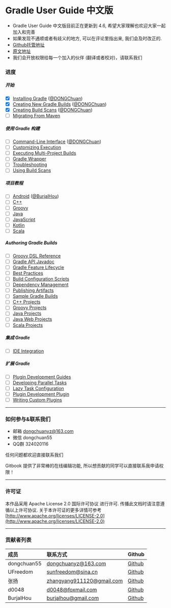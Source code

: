 # Gradle User Guide 中文版

* Gradle User Guide 中文版目前正在更新到 4.6, 希望大家理解也欢迎大家一起加入和完善
* 如果发现不通顺或者有歧义的地方, 可以在评论里指出来, 我们会及时改正的.
* [Github托管地址](https://github.com/DONGChuan/GradleUserGuide)
* [原文地址](https://docs.gradle.org/current/userguide/userguide.html)
* 我们会开放权限给每一个加入的伙伴 \(翻译或者校对\)，请联系我们

### 进度

##### 开始

* [x] [Installing Gradle](https://docs.gradle.org/current/userguide/installation.html) ([@DONGChuan](https://github.com/DONGChuan))
* [x] [Creating New Gradle Builds](https://guides.gradle.org/creating-new-gradle-builds/) ([@DONGChuan](https://github.com/DONGChuan))
* [x] [Creating Build Scans](https://guides.gradle.org/creating-build-scans/) ([@DONGChuan](https://github.com/DONGChuan))
* [ ] [Migrating From Maven](https://guides.gradle.org/migrating-from-maven/)

##### 使用 Gradle 构建

* [ ] [Command-Line Interface](https://docs.gradle.org/current/userguide/command_line_interface.html) ([@DONGChuan](https://github.com/DONGChuan))
* [ ] [Customizing Execution](https://docs.gradle.org/current/userguide/userguide.html#customizing-execution)
* [ ] [Executing Multi-Project Builds](https://docs.gradle.org/current/userguide/intro_multi_project_builds.html)
* [ ] [Gradle Wrapper](https://docs.gradle.org/current/userguide/gradle_wrapper.html)
* [ ] [Troubleshooting](https://docs.gradle.org/current/userguide/troubleshooting.html)
* [ ] [Using Build Scans](https://docs.gradle.com/build-scan-plugin)

##### 项目教程

* [ ] [Android](https://docs.gradle.org/current/userguide/userguide.html#building-android-projects) ([@BurjalHou](https://github.com/BurjalHou))
* [ ] [C++](https://docs.gradle.org/current/userguide/userguide.html#building-cpp-projects)
* [ ] [Groovy](https://docs.gradle.org/current/userguide/userguide.html#building-groovy-projects)
* [ ] [Java](https://docs.gradle.org/current/userguide/userguide.html#building-java-projects)
* [ ] [JavaScript](https://docs.gradle.org/current/userguide/userguide.html#building-javascript-projects)
* [ ] [Kotlin](https://docs.gradle.org/current/userguide/userguide.html#building-kotlin-projects)
* [ ] [Scala](https://docs.gradle.org/current/userguide/userguide.html#building-scala-projects)

##### Authoring Gradle Builds

* [ ] [Groovy DSL Reference](https://docs.gradle.org/current/dsl/)
* [ ] [Gradle API Javadoc](https://docs.gradle.org/current/javadoc/)
* [ ] [Gradle Feature Lifecycle](https://docs.gradle.org/current/userguide/feature_lifecycle.html)
* [ ] [Best Practices](https://docs.gradle.org/current/userguide/userguide.html#best-practices)
* [ ] [Build Configuration Scripts](https://docs.gradle.org/current/userguide/userguide.html#authoring-build-scripts)
* [ ] [Dependency Management](https://docs.gradle.org/current/userguide/userguide.html#dependency-management)
* [ ] [Publishing Artifacts](https://docs.gradle.org/current/userguide/userguide.html#publishing-artifacts)
* [ ] [Sample Gradle Builds](https://docs.gradle.org/current/userguide/userguide.html#sample-gradle-builds)
* [ ] [C++ Projects](https://docs.gradle.org/current/userguide/userguide.html#cpp-projects)
* [ ] [Groovy Projects](https://docs.gradle.org/current/userguide/userguide.html#groovy-projects)
* [ ] [Java Projects](https://docs.gradle.org/current/userguide/userguide.html#java-projects)
* [ ] [Java Web Projects](https://docs.gradle.org/current/userguide/userguide.html#java-web-projects)
* [ ] [Scala Projects](https://docs.gradle.org/current/userguide/userguide.html#scala-projects)

##### 集成 Gradle

* [ ] [IDE Integration](https://docs.gradle.org/current/userguide/userguide.html#ide-integration)

##### 扩展 Gradle

* [ ] [Plugin Development Guides](https://docs.gradle.org/current/userguide/userguide.html#plugins-tutorials)
* [ ] [Developing Parallel Tasks](https://guides.gradle.org/using-the-worker-api/)
* [ ] [Lazy Task Configuration](https://docs.gradle.org/current/userguide/lazy_configuration.html)
* [ ] [Plugin Development Plugin](https://docs.gradle.org/current/userguide/java_gradle_plugin.html)
* [ ] [Writing Custom Plugins](https://docs.gradle.org/current/userguide/custom_plugins.html)

---

### 如何参与&联系我们

* 邮箱 dongchuanyz@163.com
* 微信 dongchuan55
* QQ群 324020116

任何问题都欢迎直接联系我们

Gitbook 提供了非常棒的在线编辑功能, 所以想贡献的同学可以直接联系我申请权限！

---

### 许可证

本作品采用 Apache License 2.0 国际许可协议 进行许可. 传播此文档时请注意遵循以上许可协议.  关于本许可证的更多详情可参考 [http://www.apache.org/licenses/LICENSE-2.0](http://www.apache.org/licenses/LICENSE-2.0)

---

### 贡献者列表

| 成员 | 联系方式 | Github |
| :--- | :--- | :--- |
| dongchuan55 | dongchuanyz@163.com | [Github](https://github.com/DONGChuan) |
| UFreedom | sunfreedom@sina.cn | [Github](https://github.com/UFreedom) |
| 张扬 | zhangyang911120@gmail.com | [Github](https://github.com/dreamkidd) |
| d0048 | d0048@foxmail.com | [Github](https://github.com/D0048) |
| BurjalHou | burjalhou@gmail.com | [Github](https://github.com/BurjalHou) |




